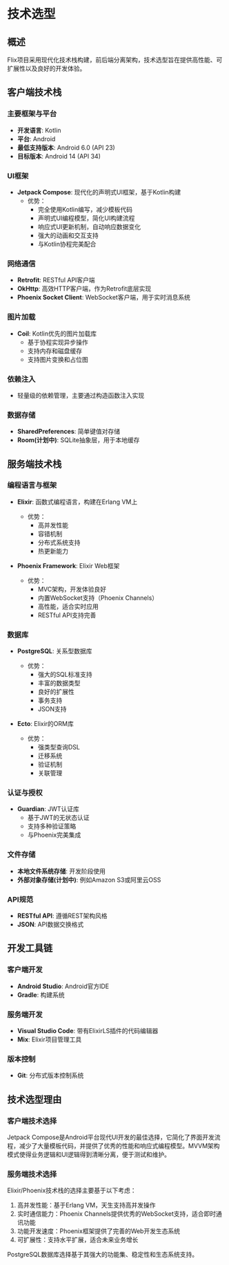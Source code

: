 # 技术选型

## 概述

Flix项目采用现代化技术栈构建，前后端分离架构，技术选型旨在提供高性能、可扩展性以及良好的开发体验。

## 客户端技术栈

### 主要框架与平台

- **开发语言**: Kotlin
- **平台**: Android
- **最低支持版本**: Android 6.0 (API 23)
- **目标版本**: Android 14 (API 34)

### UI框架

- **Jetpack Compose**: 现代化的声明式UI框架，基于Kotlin构建
  - 优势：
    - 完全使用Kotlin编写，减少模板代码
    - 声明式UI编程模型，简化UI构建流程
    - 响应式UI更新机制，自动响应数据变化
    - 强大的动画和交互支持
    - 与Kotlin协程完美配合

### 网络通信

- **Retrofit**: RESTful API客户端
- **OkHttp**: 高效HTTP客户端，作为Retrofit底层实现
- **Phoenix Socket Client**: WebSocket客户端，用于实时消息系统

### 图片加载

- **Coil**: Kotlin优先的图片加载库
  - 基于协程实现异步操作
  - 支持内存和磁盘缓存
  - 支持图片变换和占位图

### 依赖注入

- 轻量级的依赖管理，主要通过构造函数注入实现

### 数据存储

- **SharedPreferences**: 简单键值对存储
- **Room(计划中)**: SQLite抽象层，用于本地缓存

## 服务端技术栈

### 编程语言与框架

- **Elixir**: 函数式编程语言，构建在Erlang VM上
  - 优势：
    - 高并发性能
    - 容错机制
    - 分布式系统支持
    - 热更新能力

- **Phoenix Framework**: Elixir Web框架
  - 优势：
    - MVC架构，开发体验良好
    - 内置WebSocket支持（Phoenix Channels）
    - 高性能，适合实时应用
    - RESTful API支持完善

### 数据库

- **PostgreSQL**: 关系型数据库
  - 优势：
    - 强大的SQL标准支持
    - 丰富的数据类型
    - 良好的扩展性
    - 事务支持
    - JSON支持

- **Ecto**: Elixir的ORM库
  - 优势：
    - 强类型查询DSL
    - 迁移系统
    - 验证机制
    - 关联管理

### 认证与授权

- **Guardian**: JWT认证库
  - 基于JWT的无状态认证
  - 支持多种验证策略
  - 与Phoenix完美集成

### 文件存储

- **本地文件系统存储**: 开发阶段使用
- **外部对象存储(计划中)**: 例如Amazon S3或阿里云OSS

### API规范

- **RESTful API**: 遵循REST架构风格
- **JSON**: API数据交换格式

## 开发工具链

### 客户端开发

- **Android Studio**: Android官方IDE
- **Gradle**: 构建系统

### 服务端开发

- **Visual Studio Code**: 带有ElixirLS插件的代码编辑器
- **Mix**: Elixir项目管理工具

### 版本控制

- **Git**: 分布式版本控制系统

## 技术选型理由

### 客户端技术选择

Jetpack Compose是Android平台现代UI开发的最佳选择，它简化了界面开发流程，减少了大量模板代码，并提供了优秀的性能和响应式编程模型。MVVM架构模式使得业务逻辑和UI逻辑得到清晰分离，便于测试和维护。

### 服务端技术选择

Elixir/Phoenix技术栈的选择主要基于以下考虑：
1. 高并发性能：基于Erlang VM，天生支持高并发操作
2. 实时通信能力：Phoenix Channels提供优秀的WebSocket支持，适合即时通讯功能
3. 功能开发速度：Phoenix框架提供了完善的Web开发生态系统
4. 可扩展性：支持水平扩展，适合未来业务增长

PostgreSQL数据库选择基于其强大的功能集、稳定性和生态系统支持。